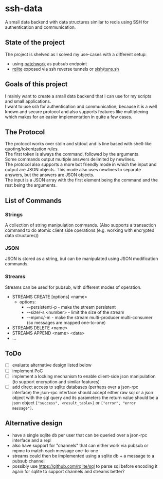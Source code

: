 # ssh-data

A small data backend with data structures similar to redis using SSH for authentication and communication.

## State of the project

The project is shelved as I solved my use-cases with a different setup:

- using [patchwork](https://github.com/tionis/patchwork) as pubsub endpoint
- [rqlite](https://rqlite.io/) exposed via ssh reverse tunnels or [sish](https://ssi.sh)/[tuns.sh](https://tuns.sh)

## Goals of this project

I mainly want to create a small data backend that I can use for my scripts and small applications.  
I want to use ssh for authentication and communication, because it is a well known and secure protocol and also supports features like multiplexing which makes for an easier implementation in quite a few cases.

## The Protocol

The protocol works over stdin and stdout and is line based with shell-like quoting/tokenization rules.  
The first token is always the command, followed by the arguments.  
Some commands output multiple answers delimited by newlines.  
The protocol also supports a more bot friendly mode in which the input and output are JSON objects.
This mode also uses newlines to separate answers, but the answers are JSON objects.  
The input is a JSON array with the first element being the command and the rest being the arguments.

## List of Commands

### Strings

A collection of string manipulation commands.
(Also supports a transaction command to do atomic client side operations (e.g. working with encrypted data structures))

### JSON

JSON is stored as a string, but can be manipulated using JSON modification commands.

### Streams

Streams can be used for pubsub, with different modes of operation.

- STREAMS CREATE \[options\] \<name\>
  - options:
    - --persistent/-p - make the stream persistent
    - --size/-s \<number\> - limit the size of the stream
    - --mpmc/-m - make the stream multi-producer multi-consumer (so messages are mapped one-to-one)
- STREAMS DELETE \<name\>
- STREAMS APPEND \<name\> \<data\>
- ...

## ToDo

- [ ] evaluate alternative design listed below
- [ ] implement PoC
- [ ] implement a locking mechanism to enable client-side json manipulation (to support encryption and similar features)
- [ ] add direct access to sqlite databases (perhaps over a json-rpc interface)
      the json-rpc interface should accept either raw sql or a json object with the sql query and its parameters
      the return value should be a json object `["success", <result_table>]` or `["error", "error message"]`.

## Alternative design

- have a single sqlite db per user that can be queried over a json-rpc interface and a repl
- also have support for "channels" that can either work via pubsub or mpmc to match each message one-to-one
- streams could then be implemented using a sqlite db + a message to a pubsub channel
- possibly use https://github.com/rqlite/sql to parse sql before encoding it again for sqlite to support channels and streams better?
